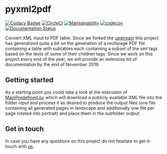 # pyxml2pdf
[![Codacy Badge](https://api.codacy.com/project/badge/Grade/d8cd591a0e814ed59f9e6f4a0ac5cf4c)](https://www.codacy.com/manual/blus_projects/pyxml2pdf?utm_source=github.com&amp;utm_medium=referral&amp;utm_content=BjoernLudwigPTB/pyxml2pdf&amp;utm_campaign=Badge_Grade)
[![CircleCI](https://circleci.com/gh/BjoernLudwigPTB/pyxml2pdf.svg?style=shield)](https://circleci.com/gh/BjoernLudwigPTB/pyxml2pdf)
[![Maintainability](https://api.codeclimate.com/v1/badges/fe9134d2e9449bd42175/maintainability)](https://codeclimate.com/github/BjoernLudwigPTB/pyxml2pdf/maintainability)
[![codecov](https://codecov.io/gh/BjoernLudwigPTB/pyxml2pdf/branch/master/graph/badge.svg)](https://codecov.io/gh/BjoernLudwigPTB/pyxml2pdf)
[![Documentation Status](https://readthedocs.org/projects/pyxml2pdf/badge/?version=latest)](https://pyxml2pdf.readthedocs.io/en/latest/?badge=latest)


Convert XML input to PDF table. Since we forked the
[upstream](https://github.com/kuras120/XMLToPDFConverter) this project has generalized
quite a bit on the generation of a multipage PDF file containing a table with
subtables each containing a subset of the xml tags based on the texts of some of
their children tags. Since we work on this project every end of the year, we will
provide an extensive bit of documentation by the end of November 2019.

## Getting started 
As a starting point you could take a look at the execution of
[MainPredefined.py](pyxml2pdf/MainPredefined.py) which will download a publicly available XML
file into the folder *input* and process it as desired to produce the output files
(one file containing all generated pages in landscape and additionally one file per
page rotated into portrait) and place them in the subfolder *output*.
 
 ## Get in touch
 In case you have any questions on this project do not hesitate to get in touch with
 [us](https://github.com/BjoernLudwigPTB/pyxml2pdf/graphs/contributors).
